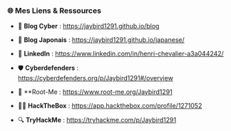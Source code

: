 ### 🌐 Mes Liens & Ressources

- 🔐 **Blog Cyber** : https://jaybird1291.github.io/blog  
  
- 🎌 **Blog Japonais** : https://jaybird1291.github.io/japanese/  
  
- 💼 **LinkedIn** : https://www.linkedin.com/in/henri-chevalier-a3a044242/ 
  
- 🛡️ **Cyberdefenders** : https://cyberdefenders.org/p/Jaybird1291#/overview
  
- 🚀 **Root-Me : https://www.root-me.org/Jaybird1291  
  
- 🕵️‍♂️ **HackTheBox** : https://app.hackthebox.com/profile/1271052
  
- 🔍 **TryHackMe** : https://tryhackme.com/p/Jaybird1291

